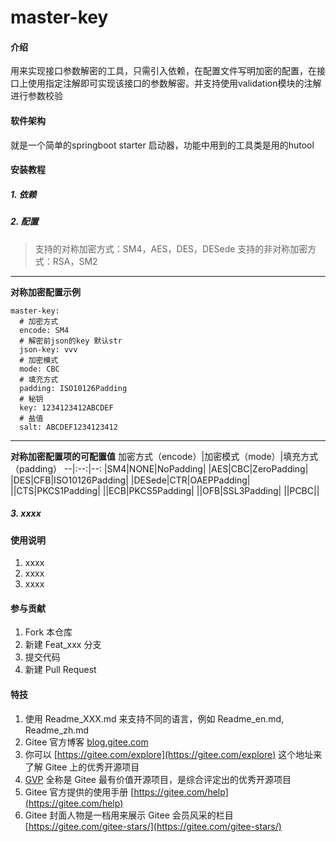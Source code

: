 # master-key

#### 介绍
用来实现接口参数解密的工具，只需引入依赖，在配置文件写明加密的配置，在接口上使用指定注解即可实现该接口的参数解密。并支持使用validation模块的注解进行参数校验

#### 软件架构
就是一个简单的springboot starter 启动器，功能中用到的工具类是用的hutool


#### 安装教程

##### 1.  依赖

##### 2.  配置
>支持的对称加密方式：SM4，AES，DES，DESede
>支持的非对称加密方式：RSA，SM2
---
**对称加密配置示例**
```
master-key:
  # 加密方式
  encode: SM4
  # 解密前json的key 默认str
  json-key: vvv
  # 加密模式
  mode: CBC
  # 填充方式
  padding: ISO10126Padding
  # 秘钥
  key: 1234123412ABCDEF
  # 盐值
  salt: ABCDEF1234123412
```
---
**对称加密配置项的可配置值**
加密方式（encode）|加密模式（mode）|填充方式（padding）
--|:--:|--:
|SM4|NONE|NoPadding|
|AES|CBC|ZeroPadding|
|DES|CFB|ISO10126Padding|
|DESede|CTR|OAEPPadding|
||CTS|PKCS1Padding|
||ECB|PKCS5Padding|
||OFB|SSL3Padding|
||PCBC||

##### 3.  xxxx

#### 使用说明

1.  xxxx
2.  xxxx
3.  xxxx

#### 参与贡献

1.  Fork 本仓库
2.  新建 Feat_xxx 分支
3.  提交代码
4.  新建 Pull Request


#### 特技

1.  使用 Readme\_XXX.md 来支持不同的语言，例如 Readme\_en.md, Readme\_zh.md
2.  Gitee 官方博客 [blog.gitee.com](https://blog.gitee.com)
3.  你可以 [https://gitee.com/explore](https://gitee.com/explore) 这个地址来了解 Gitee 上的优秀开源项目
4.  [GVP](https://gitee.com/gvp) 全称是 Gitee 最有价值开源项目，是综合评定出的优秀开源项目
5.  Gitee 官方提供的使用手册 [https://gitee.com/help](https://gitee.com/help)
6.  Gitee 封面人物是一档用来展示 Gitee 会员风采的栏目 [https://gitee.com/gitee-stars/](https://gitee.com/gitee-stars/)
